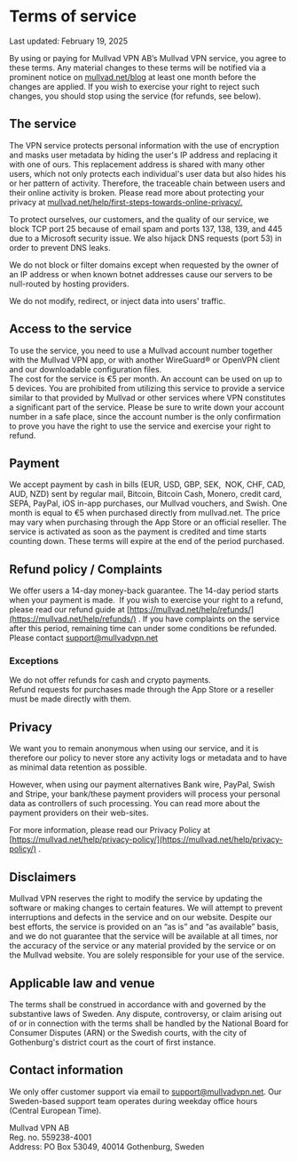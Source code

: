 Terms of service
================

Last updated: February 19, 2025

By using or paying for Mullvad VPN AB’s Mullvad VPN service, you agree to these terms. Any material changes to these terms will be notified via a prominent notice on [mullvad.net/blog](https://mullvad.net/blog) at least one month before the changes are applied. If you wish to exercise your right to reject such changes, you should stop using the service (for refunds, see below).

The service
-----------

The VPN service protects personal information with the use of encryption and masks user metadata by hiding the user's IP address and replacing it with one of ours. This replacement address is shared with many other users, which not only protects each individual's user data but also hides his or her pattern of activity. Therefore, the traceable chain between users and their online activity is broken. Please read more about protecting your privacy at [mullvad.net/help/first-steps-towards-online-privacy/.](https://mullvad.net/help/first-steps-towards-online-privacy/)

To protect ourselves, our customers, and the quality of our service, we block TCP port 25 because of email spam and ports 137, 138, 139, and 445 due to a Microsoft security issue. We also hijack DNS requests (port 53) in order to prevent DNS leaks.

We do not block or filter domains except when requested by the owner of an IP address or when known botnet addresses cause our servers to be null-routed by hosting providers.

We do not modify, redirect, or inject data into users' traffic.

Access to the service
---------------------

To use the service, you need to use a Mullvad account number together with the Mullvad VPN app, or with another WireGuard® or OpenVPN client and our downloadable configuration files.  
The cost for the service is €5 per month. An account can be used on up to 5 devices. You are prohibited from utilizing this service to provide a service similar to that provided by Mullvad or other services where VPN constitutes a significant part of the service. Please be sure to write down your account number in a safe place, since the account number is the only confirmation to prove you have the right to use the service and exercise your right to refund.

Payment
-------

We accept payment by cash in bills (EUR, USD, GBP, SEK,  NOK, CHF, CAD, AUD, NZD) sent by regular mail, Bitcoin, Bitcoin Cash, Monero, credit card, SEPA, PayPal, iOS in-app purchases, our Mullvad vouchers, and Swish. One month is equal to €5 when purchased directly from mullvad.net. The price may vary when purchasing through the App Store or an official reseller. The service is activated as soon as the payment is credited and time starts counting down. These terms will expire at the end of the period purchased.

Refund policy / Complaints
--------------------------

We offer users a 14-day money-back guarantee. The 14-day period starts when your payment is made.  If you wish to exercise your right to a refund, please read our refund guide at [https://mullvad.net/help/refunds/](https://mullvad.net/help/refunds/) . If you have complaints on the service after this period, remaining time can under some conditions be refunded. Please contact [support@mullvadvpn.net](mailto:support@mullvadvpn.net?subject=Refunds%20%2F%20Complaints)

### Exceptions

We do not offer refunds for cash and crypto payments.  
Refund requests for purchases made through the App Store or a reseller must be made directly with them.

Privacy
-------

We want you to remain anonymous when using our service, and it is therefore our policy to never store any activity logs or metadata and to have as minimal data retention as possible.  
  
However, when using our payment alternatives Bank wire, PayPal, Swish and Stripe, your bank/these payment providers will process your personal data as controllers of such processing. You can read more about the payment providers on their web-sites.  
  
For more information, please read our Privacy Policy at [https://mullvad.net/help/privacy-policy/](https://mullvad.net/help/privacy-policy/) .

Disclaimers
-----------

Mullvad VPN reserves the right to modify the service by updating the software or making changes to certain features. We will attempt to prevent interruptions and defects in the service and on our website. Despite our best efforts, the service is provided on an “as is” and “as available” basis, and we do not guarantee that the service will be available at all times, nor the accuracy of the service or any material provided by the service or on the Mullvad website. You are solely responsible for your use of the service.

Applicable law and venue
------------------------

The terms shall be construed in accordance with and governed by the substantive laws of Sweden. Any dispute, controversy, or claim arising out of or in connection with the terms shall be handled by the National Board for Consumer Disputes (ARN) or the Swedish courts, with the city of Gothenburg's district court as the court of first instance.

Contact information
-------------------

We only offer customer support via email to [support@mullvadvpn.net](mailto:support@mullvadvpn.net). Our Sweden-based support team operates during weekday office hours (Central European Time).

Mullvad VPN AB  
Reg. no. 559238-4001  
Address: PO Box 53049, 40014 Gothenburg, Sweden